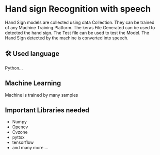 
# Hand sign Recognition with speech

Hand Sign models are collected using data Collection.
They can be trained of any Machine Training Platform.
The keras File Generated can be used to detected the hand sign.
The Test file can be used to test the Model.
The Hand Sign detected by the machine is converted into speech.





## 🛠 Used language
Python...

## Machine Learning

Machine is trained by many samples


## Important Libraries needed

- Numpy
- Opencv
- Cvzone
- pyttsx
- tensorflow
- and many more....


